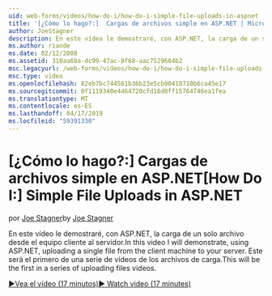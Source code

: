 ```yaml
---
uid: web-forms/videos/how-do-i/how-do-i-simple-file-uploads-in-aspnet
title: '[¿Cómo lo hago?:]  Cargas de archivos simple en ASP.NET | Microsoft Docs'
author: JoeStagner
description: En este vídeo le demostraré, con ASP.NET, la carga de un solo archivo desde el equipo cliente al servidor. Este será el primero de una serie de carga...
ms.author: riande
ms.date: 02/12/2008
ms.assetid: 310aa6ba-dc99-47ac-8f68-aac7529664b2
msc.legacyurl: /web-forms/videos/how-do-i/how-do-i-simple-file-uploads-in-aspnet
msc.type: video
ms.openlocfilehash: 82eb7bc744561b36b23e5cb90410710b6ca45e17
ms.sourcegitcommit: 0f1119340e4464720cfd16d0ff15764746ea1fea
ms.translationtype: MT
ms.contentlocale: es-ES
ms.lasthandoff: 04/17/2019
ms.locfileid: "59391330"
---
```

# <a name="how-do-i--simple-file-uploads-in-aspnet"></a><span data-ttu-id="4e160-104">[¿Cómo lo hago?:]  Cargas de archivos simple en ASP.NET</span><span class="sxs-lookup"><span data-stu-id="4e160-104">[How Do I:]  Simple File Uploads in ASP.NET</span></span>

<span data-ttu-id="4e160-105">por [Joe Stagner](https://github.com/JoeStagner)</span><span class="sxs-lookup"><span data-stu-id="4e160-105">by [Joe Stagner](https://github.com/JoeStagner)</span></span>

<span data-ttu-id="4e160-106">En este vídeo le demostraré, con ASP.NET, la carga de un solo archivo desde el equipo cliente al servidor.</span><span class="sxs-lookup"><span data-stu-id="4e160-106">In this video I will demonstrate, using ASP.NET, uploading a single file from the client machine to your server.</span></span> <span data-ttu-id="4e160-107">Este será el primero de una serie de vídeos de los archivos de carga.</span><span class="sxs-lookup"><span data-stu-id="4e160-107">This will be the first in a series of uploading files videos.</span></span>

[<span data-ttu-id="4e160-108">&#9654;Vea el vídeo (17 minutos)</span><span class="sxs-lookup"><span data-stu-id="4e160-108">&#9654; Watch video (17 minutes)</span></span>](https://channel9.msdn.com/Blogs/ASP-NET-Site-Videos/how-do-i-simple-file-uploads-in-aspnet)
